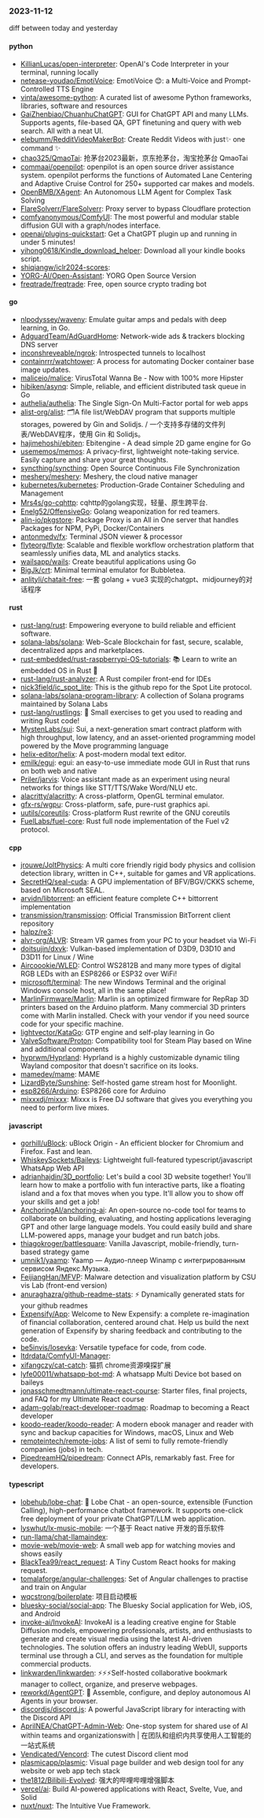 ### 2023-11-12
diff between today and yesterday

#### python
* [KillianLucas/open-interpreter](https://github.com/KillianLucas/open-interpreter): OpenAI's Code Interpreter in your terminal, running locally
* [netease-youdao/EmotiVoice](https://github.com/netease-youdao/EmotiVoice): EmotiVoice 😊: a Multi-Voice and Prompt-Controlled TTS Engine
* [vinta/awesome-python](https://github.com/vinta/awesome-python): A curated list of awesome Python frameworks, libraries, software and resources
* [GaiZhenbiao/ChuanhuChatGPT](https://github.com/GaiZhenbiao/ChuanhuChatGPT): GUI for ChatGPT API and many LLMs. Supports agents, file-based QA, GPT finetuning and query with web search. All with a neat UI.
* [elebumm/RedditVideoMakerBot](https://github.com/elebumm/RedditVideoMakerBot): Create Reddit Videos with just✨ one command ✨
* [chao325/QmaoTai](https://github.com/chao325/QmaoTai): 抢茅台2023最新，京东抢茅台，淘宝抢茅台 QmaoTai
* [commaai/openpilot](https://github.com/commaai/openpilot): openpilot is an open source driver assistance system. openpilot performs the functions of Automated Lane Centering and Adaptive Cruise Control for 250+ supported car makes and models.
* [OpenBMB/XAgent](https://github.com/OpenBMB/XAgent): An Autonomous LLM Agent for Complex Task Solving
* [FlareSolverr/FlareSolverr](https://github.com/FlareSolverr/FlareSolverr): Proxy server to bypass Cloudflare protection
* [comfyanonymous/ComfyUI](https://github.com/comfyanonymous/ComfyUI): The most powerful and modular stable diffusion GUI with a graph/nodes interface.
* [openai/plugins-quickstart](https://github.com/openai/plugins-quickstart): Get a ChatGPT plugin up and running in under 5 minutes!
* [yihong0618/Kindle_download_helper](https://github.com/yihong0618/Kindle_download_helper): Download all your kindle books script.
* [shiqiangw/iclr2024-scores](https://github.com/shiqiangw/iclr2024-scores): 
* [YORG-AI/Open-Assistant](https://github.com/YORG-AI/Open-Assistant): YORG Open Source Version
* [freqtrade/freqtrade](https://github.com/freqtrade/freqtrade): Free, open source crypto trading bot

#### go
* [nlpodyssey/waveny](https://github.com/nlpodyssey/waveny): Emulate guitar amps and pedals with deep learning, in Go.
* [AdguardTeam/AdGuardHome](https://github.com/AdguardTeam/AdGuardHome): Network-wide ads & trackers blocking DNS server
* [inconshreveable/ngrok](https://github.com/inconshreveable/ngrok): Introspected tunnels to localhost
* [containrrr/watchtower](https://github.com/containrrr/watchtower): A process for automating Docker container base image updates.
* [maliceio/malice](https://github.com/maliceio/malice): VirusTotal Wanna Be - Now with 100% more Hipster
* [hibiken/asynq](https://github.com/hibiken/asynq): Simple, reliable, and efficient distributed task queue in Go
* [authelia/authelia](https://github.com/authelia/authelia): The Single Sign-On Multi-Factor portal for web apps
* [alist-org/alist](https://github.com/alist-org/alist): 🗂️A file list/WebDAV program that supports multiple storages, powered by Gin and Solidjs. / 一个支持多存储的文件列表/WebDAV程序，使用 Gin 和 Solidjs。
* [hajimehoshi/ebiten](https://github.com/hajimehoshi/ebiten): Ebitengine - A dead simple 2D game engine for Go
* [usememos/memos](https://github.com/usememos/memos): A privacy-first, lightweight note-taking service. Easily capture and share your great thoughts.
* [syncthing/syncthing](https://github.com/syncthing/syncthing): Open Source Continuous File Synchronization
* [meshery/meshery](https://github.com/meshery/meshery): Meshery, the cloud native manager
* [kubernetes/kubernetes](https://github.com/kubernetes/kubernetes): Production-Grade Container Scheduling and Management
* [Mrs4s/go-cqhttp](https://github.com/Mrs4s/go-cqhttp): cqhttp的golang实现，轻量、原生跨平台.
* [Enelg52/OffensiveGo](https://github.com/Enelg52/OffensiveGo): Golang weaponization for red teamers.
* [alin-io/pkgstore](https://github.com/alin-io/pkgstore): Package Proxy is an All in One server that handles Packages for NPM, PyPi, Docker/Containers
* [antonmedv/fx](https://github.com/antonmedv/fx): Terminal JSON viewer & processor
* [flyteorg/flyte](https://github.com/flyteorg/flyte): Scalable and flexible workflow orchestration platform that seamlessly unifies data, ML and analytics stacks.
* [wailsapp/wails](https://github.com/wailsapp/wails): Create beautiful applications using Go
* [BigJk/crt](https://github.com/BigJk/crt): Minimal terminal emulator for Bubbletea.
* [anlityli/chatait-free](https://github.com/anlityli/chatait-free): 一套 golang + vue3 实现的chatgpt、midjourney的对话程序

#### rust
* [rust-lang/rust](https://github.com/rust-lang/rust): Empowering everyone to build reliable and efficient software.
* [solana-labs/solana](https://github.com/solana-labs/solana): Web-Scale Blockchain for fast, secure, scalable, decentralized apps and marketplaces.
* [rust-embedded/rust-raspberrypi-OS-tutorials](https://github.com/rust-embedded/rust-raspberrypi-OS-tutorials): 📚 Learn to write an embedded OS in Rust 🦀
* [rust-lang/rust-analyzer](https://github.com/rust-lang/rust-analyzer): A Rust compiler front-end for IDEs
* [nick3field/ic_spot_lite](https://github.com/nick3field/ic_spot_lite): This is the github repo for the Spot Lite protocol.
* [solana-labs/solana-program-library](https://github.com/solana-labs/solana-program-library): A collection of Solana programs maintained by Solana Labs
* [rust-lang/rustlings](https://github.com/rust-lang/rustlings): 🦀 Small exercises to get you used to reading and writing Rust code!
* [MystenLabs/sui](https://github.com/MystenLabs/sui): Sui, a next-generation smart contract platform with high throughput, low latency, and an asset-oriented programming model powered by the Move programming language
* [helix-editor/helix](https://github.com/helix-editor/helix): A post-modern modal text editor.
* [emilk/egui](https://github.com/emilk/egui): egui: an easy-to-use immediate mode GUI in Rust that runs on both web and native
* [Priler/jarvis](https://github.com/Priler/jarvis): Voice assistant made as an experiment using neural networks for things like STT/TTS/Wake Word/NLU etc.
* [alacritty/alacritty](https://github.com/alacritty/alacritty): A cross-platform, OpenGL terminal emulator.
* [gfx-rs/wgpu](https://github.com/gfx-rs/wgpu): Cross-platform, safe, pure-rust graphics api.
* [uutils/coreutils](https://github.com/uutils/coreutils): Cross-platform Rust rewrite of the GNU coreutils
* [FuelLabs/fuel-core](https://github.com/FuelLabs/fuel-core): Rust full node implementation of the Fuel v2 protocol.

#### cpp
* [jrouwe/JoltPhysics](https://github.com/jrouwe/JoltPhysics): A multi core friendly rigid body physics and collision detection library, written in C++, suitable for games and VR applications.
* [SecretHQ/seal-cuda](https://github.com/SecretHQ/seal-cuda): A GPU implementation of BFV/BGV/CKKS scheme, based on Microsoft SEAL.
* [arvidn/libtorrent](https://github.com/arvidn/libtorrent): an efficient feature complete C++ bittorrent implementation
* [transmission/transmission](https://github.com/transmission/transmission): Official Transmission BitTorrent client repository
* [halpz/re3](https://github.com/halpz/re3): 
* [alvr-org/ALVR](https://github.com/alvr-org/ALVR): Stream VR games from your PC to your headset via Wi-Fi
* [doitsujin/dxvk](https://github.com/doitsujin/dxvk): Vulkan-based implementation of D3D9, D3D10 and D3D11 for Linux / Wine
* [Aircoookie/WLED](https://github.com/Aircoookie/WLED): Control WS2812B and many more types of digital RGB LEDs with an ESP8266 or ESP32 over WiFi!
* [microsoft/terminal](https://github.com/microsoft/terminal): The new Windows Terminal and the original Windows console host, all in the same place!
* [MarlinFirmware/Marlin](https://github.com/MarlinFirmware/Marlin): Marlin is an optimized firmware for RepRap 3D printers based on the Arduino platform. Many commercial 3D printers come with Marlin installed. Check with your vendor if you need source code for your specific machine.
* [lightvector/KataGo](https://github.com/lightvector/KataGo): GTP engine and self-play learning in Go
* [ValveSoftware/Proton](https://github.com/ValveSoftware/Proton): Compatibility tool for Steam Play based on Wine and additional components
* [hyprwm/Hyprland](https://github.com/hyprwm/Hyprland): Hyprland is a highly customizable dynamic tiling Wayland compositor that doesn't sacrifice on its looks.
* [mamedev/mame](https://github.com/mamedev/mame): MAME
* [LizardByte/Sunshine](https://github.com/LizardByte/Sunshine): Self-hosted game stream host for Moonlight.
* [esp8266/Arduino](https://github.com/esp8266/Arduino): ESP8266 core for Arduino
* [mixxxdj/mixxx](https://github.com/mixxxdj/mixxx): Mixxx is Free DJ software that gives you everything you need to perform live mixes.

#### javascript
* [gorhill/uBlock](https://github.com/gorhill/uBlock): uBlock Origin - An efficient blocker for Chromium and Firefox. Fast and lean.
* [WhiskeySockets/Baileys](https://github.com/WhiskeySockets/Baileys): Lightweight full-featured typescript/javascript WhatsApp Web API
* [adrianhajdin/3D_portfolio](https://github.com/adrianhajdin/3D_portfolio): Let's build a cool 3D website together! You'll learn how to make a portfolio with fun interactive parts, like a floating island and a fox that moves when you type. It'll allow you to show off your skills and get a job!
* [AnchoringAI/anchoring-ai](https://github.com/AnchoringAI/anchoring-ai): An open-source no-code tool for teams to collaborate on building, evaluating, and hosting applications leveraging GPT and other large language models. You could easily build and share LLM-powered apps, manage your budget and run batch jobs.
* [thiagokroger/battlesquare](https://github.com/thiagokroger/battlesquare): Vanilla Javascript, mobile-friendly, turn-based strategy game
* [umnik1/yaamp](https://github.com/umnik1/yaamp): Yaamp — Аудио-плеер Winamp с интегрированным сервисом Яндекс.Музыка.
* [FeijiangHan/MFVP](https://github.com/FeijiangHan/MFVP): Malware detection and visualization platform by CSU vis Lab (front-end version)
* [anuraghazra/github-readme-stats](https://github.com/anuraghazra/github-readme-stats): ⚡ Dynamically generated stats for your github readmes
* [Expensify/App](https://github.com/Expensify/App): Welcome to New Expensify: a complete re-imagination of financial collaboration, centered around chat. Help us build the next generation of Expensify by sharing feedback and contributing to the code.
* [be5invis/Iosevka](https://github.com/be5invis/Iosevka): Versatile typeface for code, from code.
* [ltdrdata/ComfyUI-Manager](https://github.com/ltdrdata/ComfyUI-Manager): 
* [xifangczy/cat-catch](https://github.com/xifangczy/cat-catch): 猫抓 chrome资源嗅探扩展
* [lyfe00011/whatsapp-bot-md](https://github.com/lyfe00011/whatsapp-bot-md): A whatsapp Multi Device bot based on baileys
* [jonasschmedtmann/ultimate-react-course](https://github.com/jonasschmedtmann/ultimate-react-course): Starter files, final projects, and FAQ for my Ultimate React course
* [adam-golab/react-developer-roadmap](https://github.com/adam-golab/react-developer-roadmap): Roadmap to becoming a React developer
* [koodo-reader/koodo-reader](https://github.com/koodo-reader/koodo-reader): A modern ebook manager and reader with sync and backup capacities for Windows, macOS, Linux and Web
* [remoteintech/remote-jobs](https://github.com/remoteintech/remote-jobs): A list of semi to fully remote-friendly companies (jobs) in tech.
* [PipedreamHQ/pipedream](https://github.com/PipedreamHQ/pipedream): Connect APIs, remarkably fast. Free for developers.

#### typescript
* [lobehub/lobe-chat](https://github.com/lobehub/lobe-chat): 🤖 Lobe Chat - an open-source, extensible (Function Calling), high-performance chatbot framework. It supports one-click free deployment of your private ChatGPT/LLM web application.
* [lyswhut/lx-music-mobile](https://github.com/lyswhut/lx-music-mobile): 一个基于 React native 开发的音乐软件
* [run-llama/chat-llamaindex](https://github.com/run-llama/chat-llamaindex): 
* [movie-web/movie-web](https://github.com/movie-web/movie-web): A small web app for watching movies and shows easily
* [BlackTea99/react_request](https://github.com/BlackTea99/react_request): A Tiny Custom React hooks for making request.
* [tomalaforge/angular-challenges](https://github.com/tomalaforge/angular-challenges): Set of Angular challenges to practise and train on Angular
* [wqcstrong/boilerplate](https://github.com/wqcstrong/boilerplate): 项目启动模板
* [bluesky-social/social-app](https://github.com/bluesky-social/social-app): The Bluesky Social application for Web, iOS, and Android
* [invoke-ai/InvokeAI](https://github.com/invoke-ai/InvokeAI): InvokeAI is a leading creative engine for Stable Diffusion models, empowering professionals, artists, and enthusiasts to generate and create visual media using the latest AI-driven technologies. The solution offers an industry leading WebUI, supports terminal use through a CLI, and serves as the foundation for multiple commercial products.
* [linkwarden/linkwarden](https://github.com/linkwarden/linkwarden): ⚡️⚡️⚡️Self-hosted collaborative bookmark manager to collect, organize, and preserve webpages.
* [reworkd/AgentGPT](https://github.com/reworkd/AgentGPT): 🤖 Assemble, configure, and deploy autonomous AI Agents in your browser.
* [discordjs/discord.js](https://github.com/discordjs/discord.js): A powerful JavaScript library for interacting with the Discord API
* [AprilNEA/ChatGPT-Admin-Web](https://github.com/AprilNEA/ChatGPT-Admin-Web): One-stop system for shared use of AI within teams and organizationswith | 在团队和组织内共享使用人工智能的一站式系统
* [Vendicated/Vencord](https://github.com/Vendicated/Vencord): The cutest Discord client mod
* [plasmicapp/plasmic](https://github.com/plasmicapp/plasmic): Visual page builder and web design tool for any website or web app tech stack
* [the1812/Bilibili-Evolved](https://github.com/the1812/Bilibili-Evolved): 强大的哔哩哔哩增强脚本
* [vercel/ai](https://github.com/vercel/ai): Build AI-powered applications with React, Svelte, Vue, and Solid
* [nuxt/nuxt](https://github.com/nuxt/nuxt): The Intuitive Vue Framework.
